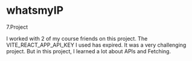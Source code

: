 # whatsmyIP
7.Project



I worked with 2 of my course friends on this project. The VITE_REACT_APP_API_KEY I used has expired. It was a very challenging project. But in this project, I learned a lot about APIs and Fetching.
